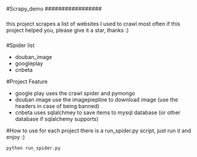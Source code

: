#Scrapy_demo
#################

###
this project scrapes a list of websites I used to crawl most often
if this project helped you, please give it a star, thanks :)
###



#Spider list

* douban_image
* googleplay
* cnbeta


#Project Feature

* google play uses the crawl spider and pymongo
* douban image use the imagepiepline to download image (use the headers in case of being banned)
* cnbeta uses sqlalchmey to save items to mysql database (or other database if sqlalchemy supports)

#How to use
for each project there is a run_spider.py script, just run it and enjoy :)

`
python run_spider.py
`
